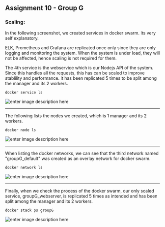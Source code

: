 Assignment 10 - Group G
-------------

### **Scaling:**

In the following screenshot, we created services in docker swarm. Its very self explanatory.

ELK, Prometheus and Grafana are replicated once only since they are only logging and monitoring the system. When the system is under load, they will not be affected, hence scaling is not required for them. 

The 4th service is the webservice which is our Nodejs API of the system. Since this handles all the requests, this has can be scaled to improve stablility and performance. It has been replicated 5 times to be split among the manager and its 2 workers.

    docker service ls

![enter image description here](https://lh3.googleusercontent.com/A6bjoZygyA_RJS9E28-M3zZUmz1mOJ6F7uA1swkG41Ju53Cu6d5uc0BSdpLlHZhvQNxmISdh2kD2Qw=s0 "docker service ls.png")


----------


The following lists the nodes we created, which is 1 manager and its 2 workers.

    docker node ls

![enter image description here](https://lh3.googleusercontent.com/Qp45TuwTv5zgY9GmsQT7XC63lrYOHCLpqLrZr-aO4BQosIyMKD9H69wDN53rebMaplrtdn0RLPboAw=s0 "docker node ls.png")


----------


When listing the docker networks, we can see that the third network named "groupG_default" was created as an overlay network for docker swarm.

    docker network ls

![enter image description here](https://lh3.googleusercontent.com/Jgin0BBhxEpvvz2ja1rG9k8WY6BNg2olJEwRUiwbxqP9KigmqDIXsqxSOPlkkuxF2NHTy5ipRsg0gQ=s0 "docker overlay network.png")


----------


Finally, when we check the process of the docker swarm, our only scaled service, groupG_webserver, is replicated 5 times as intended and has been split among the manager and its 2 workers.

    docker stack ps groupG

![enter image description here](https://lh3.googleusercontent.com/9_H6pVeKQeZLvaBKsR3JaAFoEFXpYoR7TS_HhGqM2VxAgzQipk_fk-6eV3gmY3PTJHpYmJNmnLzi1Q=s0 "docker stack ps.png")
